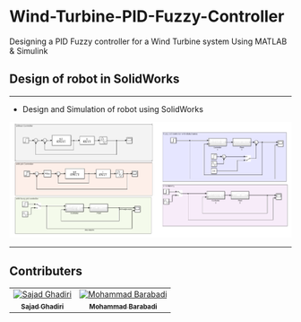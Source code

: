 # Wind-Turbine-PID-Fuzzy-Controller
Designing a PID Fuzzy controller for a Wind Turbine system Using MATLAB &amp; Simulink

## Design of robot in SolidWorks
---
- Design and Simulation of robot using SolidWorks
<p align="center">
  <img src="./Pictures/Simulation1.png" /> 
</p>

---

## Contributers
<table>
  <tr>
    <td align="center">
      <a href="https://github.com/Sajad-Ghadiri">
        <img src="https://avatars.githubusercontent.com/u/85509531?v=4" width="100px;" alt="Sajad Ghadiri"/><br>
        <sub>
          <b>Sajad Ghadiri</b>
        </sub>
      </a>
    </td>
    <td align="center">
      <a href="https://github.com/MBW0lf">
        <img src="https://avatars.githubusercontent.com/u/86104083?v=4" width="100px;" alt="Mohammad Barabadi"/><br>
        <sub>
          <b>Mohammad Barabadi</b>
        </sub>
      </a>
    </td>
</table>